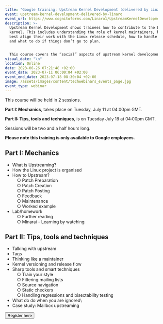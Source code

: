 ```yaml
---
title: "Google training: Upstream Kernel Development (delivered by Linaro)"
event: upstream-kernel-development-delivered-by-linaro
event_url: https://www.cognitoforms.com/Linaro1/UpstreamKernelDevelopmentdeliveredByLinaro
description: >-
  Upstream Kernel Development shows trainees how to contribute to the Linux
  kernel. This includes understanding the role of kernel maintainers, how to
  best align their work with the Linux release schedule, how to handle feedback
  and what to do if things don’t go to plan.


  This course covers the “social” aspects of upstream kernel development. It is best suited to trainees who understand how to write kernel drivers but have not previously worked alongside the wider kernel community. Trainees will learn how to confidently participate in upstream kernel development and, in particular, how to contribute new kernel drivers.
visual_date: "\n"
location: Online
date: 2023-06-26 07:21:48 +02:00
event_date: 2023-07-11 06:00:04 +02:00
event_end_date: 2023-07-18 08:30:04 +02:00
image: /assets/images/content/techwebinars_events_page.jpg
event_type: webinar
---
```

This course will be held in 2 sessions.

**Part I: Mechanics**, takes place on Tuesday, July 11 at 04:00pm GMT. 

**Part II: Tips, tools and techniques**, is on Tuesday July 18 at 04:00pm GMT. 

Sessions will be two and a half hours long.

**Please note this training is only available to Google employees.**

## Part I: Mechanics

* What is Upstreaming?
* How the Linux project is organised
* How to Upstream?\
        ○ Patch Preparation\
        ○ Patch Creation\
        ○ Patch Posting\
        ○ Feedback\
        ○ Maintenance\
        ○ Worked example
* Lab/homework\
          ○ Further reading\
          ○ Minarai - Learning by watching    

## Part II: Tips, tools and techniques

* Talking with upstream
* Tags
* Thinking like a maintainer
* Kernel versioning and release flow
* Sharp tools and smart techniques\
          ○ Train your style\
          ○ Filtering mailing lists\
          ○ Source navigation\
          ○ Static checkers\
          ○ Handling regressions and bisectability testing
* What do do when you are ignored\
* Case study: Mailbox upstreaming

<form action="https://www.cognitoforms.com/Linaro1/UpstreamKernelDevelopmentdeliveredByLinaro"> 

<button type="submit">Register here</button>

</form>